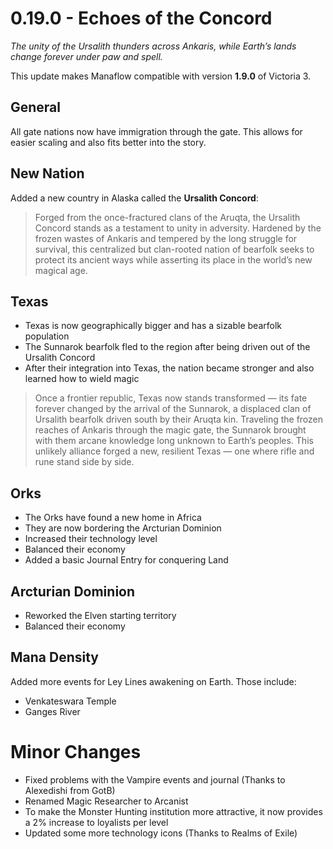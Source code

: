 # 0.19.0 - Echoes of the Concord
*The unity of the Ursalith thunders across Ankaris, while Earth’s lands change forever under paw and spell.*

This update makes Manaflow compatible with version **1.9.0** of Victoria 3. 

## General
All gate nations now have immigration through the gate.
This allows for easier scaling and also fits better into the story.

## New Nation
Added a new country in Alaska called the **Ursalith Concord**:

> Forged from the once-fractured clans of the Aruqta, the Ursalith Concord stands as a testament to unity in adversity. Hardened by the frozen wastes of Ankaris and tempered by the long struggle for survival, this centralized but clan-rooted nation of bearfolk seeks to protect its ancient ways while asserting its place in the world’s new magical age.

## Texas
- Texas is now geographically bigger and has a sizable bearfolk population
- The Sunnarok bearfolk fled to the region after being driven out of the Ursalith Concord
- After their integration into Texas, the nation became stronger and also learned how to wield magic

> Once a frontier republic, Texas now stands transformed — its fate forever changed by the arrival of the Sunnarok, a displaced clan of Ursalith bearfolk driven south by their Aruqta kin. Traveling the frozen reaches of Ankaris through the magic gate, the Sunnarok brought with them arcane knowledge long unknown to Earth’s peoples. This unlikely alliance forged a new, resilient Texas — one where rifle and rune stand side by side.

## Orks
- The Orks have found a new home in Africa
- They are now bordering the Arcturian Dominion
- Increased their technology level
- Balanced their economy
- Added a basic Journal Entry for conquering Land

## Arcturian Dominion
- Reworked the Elven starting territory
- Balanced their economy

## Mana Density
Added more events for Ley Lines awakening on Earth. Those include:
- Venkateswara Temple
- Ganges River

# Minor Changes
- Fixed problems with the Vampire events and journal (Thanks to Alexedishi from GotB)
- Renamed Magic Researcher to Arcanist
- To make the Monster Hunting institution more attractive, it now provides a 2% increase to loyalists per level
- Updated some more technology icons (Thanks to Realms of Exile)
